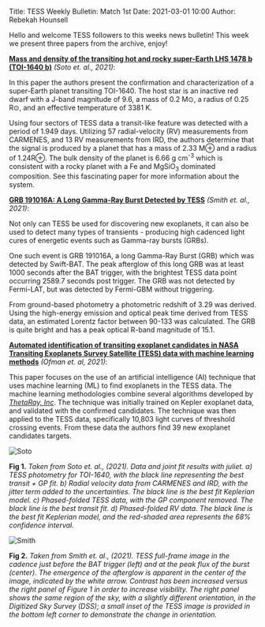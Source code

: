 Title: TESS Weekly Bulletin: Match 1st 
Date: 2021-03-01 10:00
Author: Rebekah Hounsell

Hello and welcome TESS followers to this weeks news bulletin!
This week we present three papers from the archive, enjoy!

**[Mass and density of the transiting hot and rocky super-Earth LHS 1478 b (TOI-1640 b)](https://arxiv.org/abs/2102.11640)** *(Soto et. al., 2021)*:

In this paper the authors present the confirmation and characterization of a super-Earth planet transiting TOI-1640. The host star is an inactive red dwarf with a J-band magnitude of 9.6, a mass of 0.2 M⊙, a radius of 0.25 R⊙, and an effective temperature of 3381 K.

Using four sectors of TESS data a transit-like feature was detected with a period of 1.949 days. Utilizing 57 radial-velocity (RV) measurements from CARMENES, and 13 RV measurements from IRD, the authors determine that the signal is produced by a planet that has a mass of 2.33 M⊕ and a radius of 1.24R⊕. The bulk density of the planet is 6.66 g cm<sup>-3</sup> which is consistent with a rocky planet with a Fe and MgSiO<sub>3</sub> dominated composition. See this fascinating paper for more information about the system.


**[GRB 191016A: A Long Gamma-Ray Burst Detected by TESS](https://arxiv.org/abs/2102.11295)** *(Smith et. al., 2021)*:

Not only can TESS be used for discovering new exoplanets, it can also be used to detect many types of transients - producing high cadenced light cures of energetic events such as Gamma-ray bursts (GRBs).

One such event is GRB 191016A, a long Gamma-Ray Burst (GRB) which was detected by Swift-BAT. The peak afterglow of this long GRB was at least 1000 seconds after the BAT trigger, with the brightest TESS data point occurring 2589.7 seconds post trigger. The GRB was not detected by  Fermi-LAT, but was detected by Fermi-GBM without triggering.

From ground-based photometry a photometric redshift of 3.29 was derived. Using the high-energy emission and optical peak time derived from TESS data, an estimated Lorentz factor between 90-133 was calculated. The GRB is quite bright and has a peak optical R-band magnitude of 15.1.


**[Automated identification of transiting exoplanet candidates in NASA Transiting Exoplanets Survey Satellite (TESS) data with machine learning methods](https://arxiv.org/abs/2102.10326)** *(Ofman et. al, 2021)*:

This paper focuses on the use of an artificial intelligence (AI) technique that uses machine learning (ML) to find exoplanets in the TESS data. The machine learning methodologies combine several algorithms developed by [*ThetaRay, Inc*](https://thetaray.com/). The technique was initially trained on Kepler exoplanet data, and validated with the confirmed candidates. The technique was then applied to the TESS data, specifically 10,803 light curves of threshold crossing events. From these data the authors find 39 new exoplanet candidates targets.

![Soto](images/Soto.png)

**Fig 1.** *Taken from Soto et. al., (2021). Data and joint fit results with juliet. a) TESS photometry for TOI-1640, with the black line representing the best transit + GP fit. b) Radial velocity data from CARMENES and IRD, with the jitter term added to the uncertainties. The black line is the best fit Keplerian model. c) Phased-folded TESS data, with the GP component removed. The black line is the best transit fit. d) Phased-folded RV data. The black line is the best fit Keplerian model, and the red-shaded area represents the 68% confidence interval.*


![Smith](images/Smith.png)

**Fig 2.** *Taken from Smith et. al., (2021). TESS full-frame image in the cadence just before the BAT trigger (left) and at the peak flux of the burst (center). The emergence of the afterglow is apparent in the center of the image, indicated by the white arrow. Contrast has been increased versus the right panel of Figure 1 in order to increase visibility. The right panel shows the same region of the sky, with a slightly different orientation, in the Digitized Sky Survey (DSS); a small inset of the TESS image is provided in the bottom left corner to demonstrate the change in orientation.*

